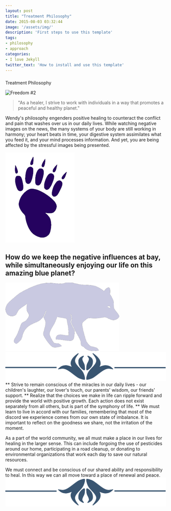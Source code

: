 ```yaml
---
layout: post
title: "Treatment Philosophy"
date: 2015-08-03 03:32:44
image: '/assets/img/'
description: 'First steps to use this template'
tags:
- philosophy
- approach
categories:
- I love Jekyll
twitter_text: 'How to install and use this template'
---
```



###
Treatment Philosophy

![Freedom #2](https://farm4.staticflickr.com/3475/5711616447_a06f45eaac_b.jpg)

> "As a healer, I strive to work with individuals in a way that promotes a peaceful and healthy planet."

Wendy's philosophy engenders positive healing to counteract the conflict and pain that washes over us in our daily lives. While watching negative images on the news, the many systems of your body are still working in harmony; your heart beats in time, your digestive system assimilates what you feed it, and your mind processes information. And yet, you are being affected by the stressful images being presented.

![](img/singlebearprint.png)

## How do we keep the negative influences at bay, while simultaneously enjoying our life on this amazing blue planet?
![](img/wolf3.png)
![](img/jumbo1.png)
**
Strive to remain conscious of the miracles in our daily lives - our children's laughter, our lover's touch, our parents' wisdom, our friends' support.
**
Realize that the choices we make in life can ripple forward and provide the world with positive growth. Each action does not exist separately from all others, but is part of the symphony of life.
**
We must learn to live in accord with our families, remembering that most of the discord we experience comes from our own state of imbalance. It is important to reflect on the goodness we share, not the irritation of the moment.

As a part of the world community, we all must make a place in our lives for healing in the larger sense. This can include forgoing the use of pesticides around our home, participating in a road cleanup, or donating to environmental organizations that work each day to save our natural resources.

We must connect and be conscious of our shared ability and responsibility to heal. In this way we can all move toward a place of renewal and peace.
![](img/jumbo2.png)